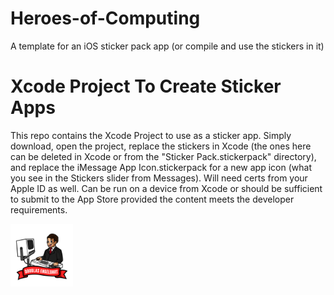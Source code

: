 # Heroes-of-Computing
A template for an iOS sticker pack app (or compile and use the stickers in it)

# Xcode Project To Create Sticker Apps
This repo contains the Xcode Project to use as a sticker app. Simply download, open the project, replace the stickers in Xcode (the ones here can be deleted in Xcode or from the "Sticker Pack.stickerpack" directory), and replace the iMessage App Icon.stickerpack for a new app icon (what you see in the Stickers slider from Messages). Will need certs from your Apple ID as well. Can be run on a device from Xcode or should be sufficient to submit to the App Store provided the content meets the developer requirements.

<img src="https://github.com/krypted/Heroes-of-Computing/raw/main/Heroes%20Of%20Computing/The%20ABCs%20of%20Programming%20StickerPackExtension/Stickers.xcstickers/Sticker%20Pack.stickerpack/DEngelbert.sticker/DEngelbert.png" width=100 height=100)>

